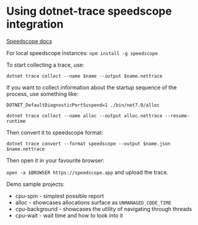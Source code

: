 # Using dotnet-trace speedscope integration

[Speedscope docs](https://github.com/jlfwong/speedscope#navigation)

For local speedscope instances: `npm install -g speedscope`

To start collecting a trace, use:

`dotnet trace collect --name $name --output $name.nettrace`

If you want to collect information about the startup sequence of the process, use something like:

`DOTNET_DefaultDiagnosticPortSuspend=1 ./bin/net7.0/alloc`

`dotnet trace collect --name alloc --output alloc.nettrace --resume-runtime`

Then convert it to speedscope format:

`dotnet trace convert --format speedscope --output $name.json $name.nettrace`

Then open it in your favourite browser:

`open -a $BROWSER https://speedscope.app` and upload the trace.

Demo sample projects:
* cpu-spin - simplest possible report
* alloc - showcases allocations surface as `UNMANAGED_CODE_TIME`
* cpu-background - showcases the utility of navigating through threads
* cpu-wait - wait time and how to look into it
